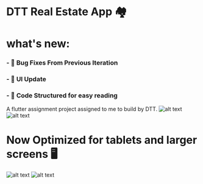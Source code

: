 # DTT Real Estate App 🏘
# what's new:
### - 👾 Bug Fixes From Previous Iteration
### - 📱 UI Update
### - 📁 Code Structured for easy reading

A flutter assignment project assigned to me to build by DTT. 
![alt text](https://raw.githubusercontent.com/squirelboy360/dtt_assignment/main/git_assets/1.png)
![alt text](https://raw.githubusercontent.com/squirelboy360/dtt_assignment/main/git_assets/2.png)

# Now Optimized for tablets and larger screens 🖥 
![alt text](https://raw.githubusercontent.com/squirelboy360/dtt_assignment/main/git_assets/6.png)
![alt text](https://raw.githubusercontent.com/squirelboy360/dtt_assignment/main/git_assets/7.png)

